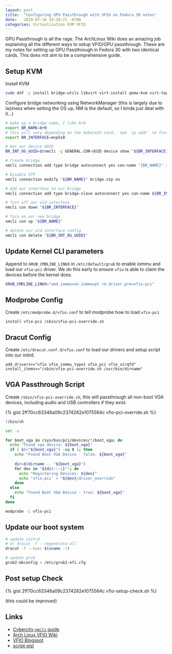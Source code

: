 ```yaml
---
layout: post
title:  "Configuring GPU Passthrough with VFIO on Fedora 30 notes"
date:   2019-07-16 19:38:21 -0700
categories: Virtualization KVM VFIO
---
```


GPU Passthrough is all the rage.  The ArchLinux Wiki does an amazing job explaining all the different ways to setup VFIO/GPU passthrough.  These are my notes for setting up GPU Passthrough in Fedora 30 with two identical cards.  This does not aim to be a comprehensive guide.

## Setup KVM
 
Install KVM

```bash
sudo dnf -y install bridge-utils libvirt virt-install qemu-kvm virt-top libguestfs-tools virt-manager
```

Configure bridge networking using NetworkManager (this is largely due to laziness when setting the OS up, NM is the default, so I kinda just deal with it...)

```bash
# make up a bridge name, I like br0
export BR_NAME=br0
# this will vary depending on the mobo/eth card.  see `ip addr` to find device name
export BR_INTERFACE=enp5s0

# Get our device UUID
BR_INT_OG_UUID=$(nmcli -g GENERAL.CON-UUID device show "${BR_INTERFACE}")

# Create bridge
nmcli connection add type bridge autoconnect yes con-name "{BR_NAME}" ifname "${BR_NAME}"

# Disable STP
nmcli connection modify "${BR_NAME}" bridge.stp no

# Add our interface to our bridge
nmcli connection add type bridge-slave autoconnect yes con-name ${BR_INTERFACE} ifname ${BR_INTERFACE} master ${BR_NAME}

# Turn off our old interface
nmcli con down "${BR_INTERFACE}"

# Turn on our new bridge
nmcli con up "${BR_NAME}"

# delete our old interface config
nmcli con delete "${BR_INT_OG_UUID}"
```

## Update Kernel CLI parameters

Append to `GRUB_CMDLINE_LINUX` in `/etc/default/grub` to enable iommu and load our `vfio-pci` driver.  We do this early to ensure `vfio` is able to claim the devices before the kernel does.

```bash
GRUB_CMDLINE_LINUX="amd_iommu=on iommu=pt rd.driver.pre=vfio-pci"
```

## Modprobe Config

Create `/etc/modprobe.d/vfio.conf` to tell modprobe how to load `vfio-pci`

```
install vfio-pci /sbin/vfio-pci-override.sh
```

## Dracut Config

Create `/etc/dracut.conf.d/vfio.conf` to load our drivers and setup script into our initrd.

```
add_drivers+="vfio vfio_iommu_type1 vfio_pci vfio_virqfd"
install_items+="/sbin/vfio-pci-override.sh /usr/bin/dirname"
```

## VGA Passthrough Script

Create `/sbin/vfio-pci-override.sh`, this will passthrough all non-boot VGA devices, including audio and USB controllers if they exist.

{% gist 2ff70cc63346a09c2374262e1075564c vfio-pci-override.sh %}

```bash
!/bin/sh

set -u

for boot_vga in /sys/bus/pci/devices/*/boot_vga; do
  echo "Found vga device: ${boot_vga}"
  if [ $(<"${boot_vga}") -eq 0 ]; then
    echo "Found Boot VGA Device - false: ${boot_vga}"
    
    dir=$(dirname -- "${boot_vga}")
    for dev in "${dir::-1}"*; do
      echo "Registering Devices: ${dev}"
      echo 'vfio-pci' > "${dev}/driver_override"
    done
  else
    echo "Found Boot VGA Device - true: ${boot_vga}"
  fi
done

modprobe -i vfio-pci
```

## Update our boot system

```bash
# update initrd
# or dracut -f --regenerate-all
dracut -f --kver $(uname -r)

# update grub
grub2-mkconfig > /etc/grub2-efi.cfg 
```

## Post setup Check

{% gist 2ff70cc63346a09c2374262e1075564c vfio-setup-check.sh  %}

(this could be improved)

## Links

* [Cybercity `nmcli` guide](https://www.cyberciti.biz/faq/how-to-add-network-bridge-with-nmcli-networkmanager-on-linux/)
* [Arch Linux VFIO Wiki](https://wiki.archlinux.org/index.php/PCI_passthrough_via_OVMF)
* [VFIO Blogspot](http://vfio.blogspot.com/2015/05/vfio-gpu-how-to-series-part-3-host.html)
* [script gist](https://gist.github.com/qubitrenegade/2ff70cc63346a09c2374262e1075564c)
